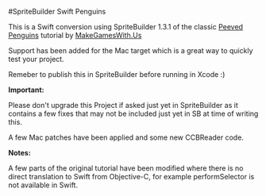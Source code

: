 #SpriteBuilder Swift Penguins

This is a Swift conversion using SpriteBuilder 1.3.1 of the classic [Peeved Penguins]([MakeGamesWith.Us]tutorials/getting-started-with-spritebuilder/) tutorial by [MakeGamesWith.Us]([MakeGamesWith.Us])

Support has been added for the Mac target which is a great way to quickly test your project.

Remeber to publish this in SpriteBuilder before running in Xcode :)

**Important:**

Please don't upgrade this Project if asked just yet in SpriteBuilder as it contains a few fixes that may not be included just yet in SB at time of writing this.

A few Mac patches have been applied and some new CCBReader code.

**Notes:**

A few parts of the original tutorial have been modified where there is no direct translation to Swift from Objective-C, for example performSelector is not available in Swift. 
